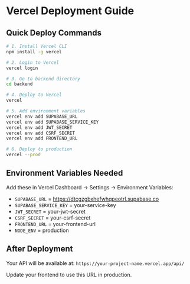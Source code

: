# Vercel Deployment Guide

## Quick Deploy Commands

```bash
# 1. Install Vercel CLI
npm install -g vercel

# 2. Login to Vercel
vercel login

# 3. Go to backend directory
cd backend

# 4. Deploy to Vercel
vercel

# 5. Add environment variables
vercel env add SUPABASE_URL
vercel env add SUPABASE_SERVICE_KEY
vercel env add JWT_SECRET
vercel env add CSRF_SECRET
vercel env add FRONTEND_URL

# 6. Deploy to production
vercel --prod
```

## Environment Variables Needed

Add these in Vercel Dashboard → Settings → Environment Variables:

- `SUPABASE_URL` = https://dtcgzgbxhefwhqpeotrl.supabase.co
- `SUPABASE_SERVICE_KEY` = your-service-key
- `JWT_SECRET` = your-jwt-secret
- `CSRF_SECRET` = your-csrf-secret
- `FRONTEND_URL` = your-frontend-url
- `NODE_ENV` = production

## After Deployment

Your API will be available at:
`https://your-project-name.vercel.app/api/`

Update your frontend to use this URL in production.
